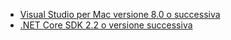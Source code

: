 * [Visual Studio per Mac versione 8.0 o successiva](https://visualstudio.microsoft.com/downloads/)
* [.NET Core SDK 2.2 o versione successiva](https://dotnet.microsoft.com/download/dotnet-core)
